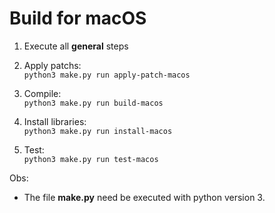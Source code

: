 # Build for macOS

1. Execute all **general** steps

2. Apply patchs:  
```python3 make.py run apply-patch-macos```  

3. Compile:  
```python3 make.py run build-macos```  
  
4. Install libraries:  
```python3 make.py run install-macos```  

5. Test:  
```python3 make.py run test-macos```  

Obs:
- The file **make.py** need be executed with python version 3.  
